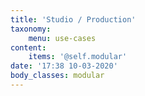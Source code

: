 ```yaml
---
title: 'Studio / Production'
taxonomy:
    menu: use-cases
content:
    items: '@self.modular'
date: '17:38 10-03-2020'
body_classes: modular
---
```


